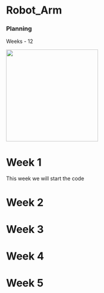 # Robot_Arm

### Planning
 
 Weeks - 12
 
 <img src="" width="250">
 
 # Week 1
 This week we will start the code
 
# Week 2 


# Week 3


# Week 4


# Week 5 
